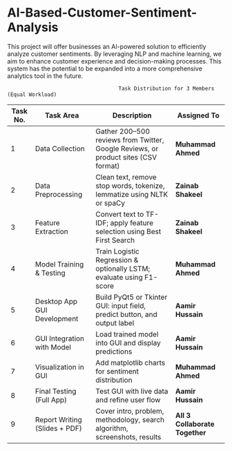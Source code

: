 # AI-Based-Customer-Sentiment-Analysis
This project will offer businesses an AI-powered solution to efficiently analyze customer sentiments. By leveraging NLP and machine learning, we aim to enhance customer experience and decision-making processes. This system has the potential to be expanded into a more comprehensive analytics tool in the future.

                                        Task Distribution for 3 Members (Equal Workload)
| Task No. | Task Area                                      | Description                                                                                 | Assigned To                  |
|----------|------------------------------------------------|---------------------------------------------------------------------------------------------|------------------------------|
| 1        | Data Collection                                | Gather 200–500 reviews from Twitter, Google Reviews, or product sites (CSV format)          | **Muhammad Ahmed**           |
| 2        | Data Preprocessing                             | Clean text, remove stop words, tokenize, lemmatize using NLTK or spaCy                      | **Zainab Shakeel**           |
| 3        | Feature Extraction  | Convert text to TF-IDF; apply feature selection using Best First Search                   | **Zainab Shakeel**            |
| 4        | Model Training & Testing                       | Train Logistic Regression & optionally LSTM; evaluate using F1-score                        | **Muhammad Ahmed**           |
| 5        | Desktop App GUI Development                    | Build PyQt5 or Tkinter GUI: input field, predict button, and output label                   | **Aamir Hussain**           |
| 6        | GUI Integration with Model                     | Load trained model into GUI and display predictions                                         | **Aamir Hussain**            |
| 7        | Visualization in GUI                           | Add matplotlib charts for sentiment distribution                                            | **Muhammad Ahmed**           |
| 8        | Final Testing (Full App)                       | Test GUI with live data and refine user flow                                                | **Aamir Hussain**            |
| 9        | Report Writing (Slides + PDF)                  | Cover intro, problem, methodology, search algorithm, screenshots, results                   | **All 3 Collaborate Together** |
